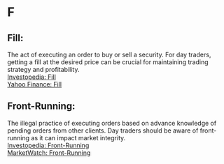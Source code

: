# F

## Fill:
The act of executing an order to buy or sell a security. For day traders, getting a fill at the desired price can be crucial for maintaining trading strategy and profitability.  
[Investopedia: Fill](https://www.investopedia.com/terms/f/fill.asp)  
[Yahoo Finance: Fill](https://finance.yahoo.com/)

## Front-Running:
The illegal practice of executing orders based on advance knowledge of pending orders from other clients. Day traders should be aware of front-running as it can impact market integrity.  
[Investopedia: Front-Running](https://www.investopedia.com/terms/f/front-running.asp)  
[MarketWatch: Front-Running](https://www.marketwatch.com/)
